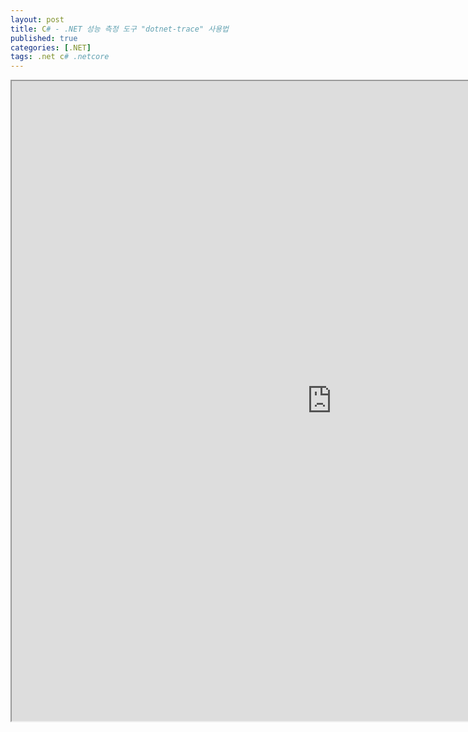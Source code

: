 ```yaml
---
layout: post
title: C# - .NET 성능 측정 도구 "dotnet-trace" 사용법
published: true
categories: [.NET]
tags: .net c# .netcore
---  
```

<iframe width="1024" height="1024" src="https://docs.google.com/document/d/e/2PACX-1vROw1B8-F4IN9RMUZJYddoui6if3hiWyl33IcB-wkryrRDqFA99yUD-S1LJSSJVOLKMYNl8IQF3iOrd/pub?embedded=true"></iframe>    
   